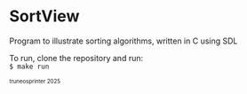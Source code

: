 # SortView

Program to illustrate sorting algorithms, written in C using SDL

To run, clone the repository and run:\
``` $ make run ```

<sup><sub>truneosprinter 2025</sub></sup>

